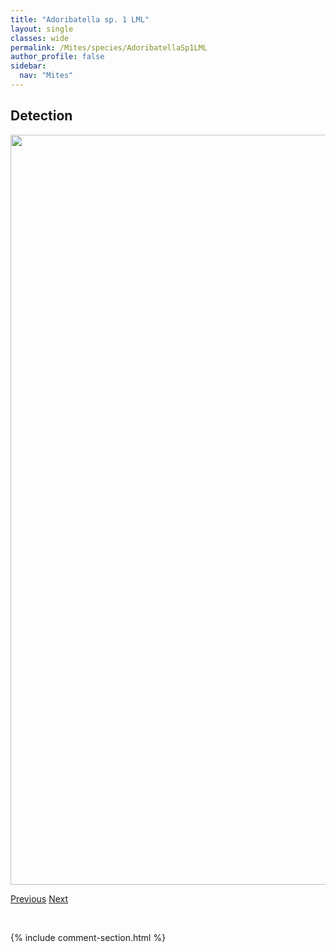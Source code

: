 ```yaml
---
title: "Adoribatella sp. 1 LML"
layout: single
classes: wide
permalink: /Mites/species/AdoribatellaSp1LML
author_profile: false
sidebar:
  nav: "Mites"
---
```


<h2>Detection</h2>

<a href="https://drive.google.com/uc?export=view&id=10sozHm9Cf3nZwyZFMjKbQMVb6r-nceqH">
<img src="https://drive.google.com/uc?export=view&id=10sozHm9Cf3nZwyZFMjKbQMVb6r-nceqH" height = "1200" width = "800">
</a>


<a href="/DevelopmentWebsite/Mites/species/AdoribatellaPunctata" class="pagination--pager" title="Adoribatella punctata">Previous</a> <a href="/DevelopmentWebsite/Mites/species/AeroppiaSp1DEW" class="pagination--pager" title="Aeroppia sp. 1 DEW">Next</a>

<p>&nbsp;</p>

{% include comment-section.html %}
